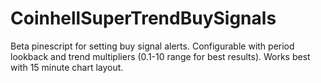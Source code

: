 # CoinhellSuperTrendBuySignals
Beta pinescript for setting buy signal alerts. Configurable with period lookback and trend multipliers (0.1-10 range for best results). Works best with 15 minute chart layout.
